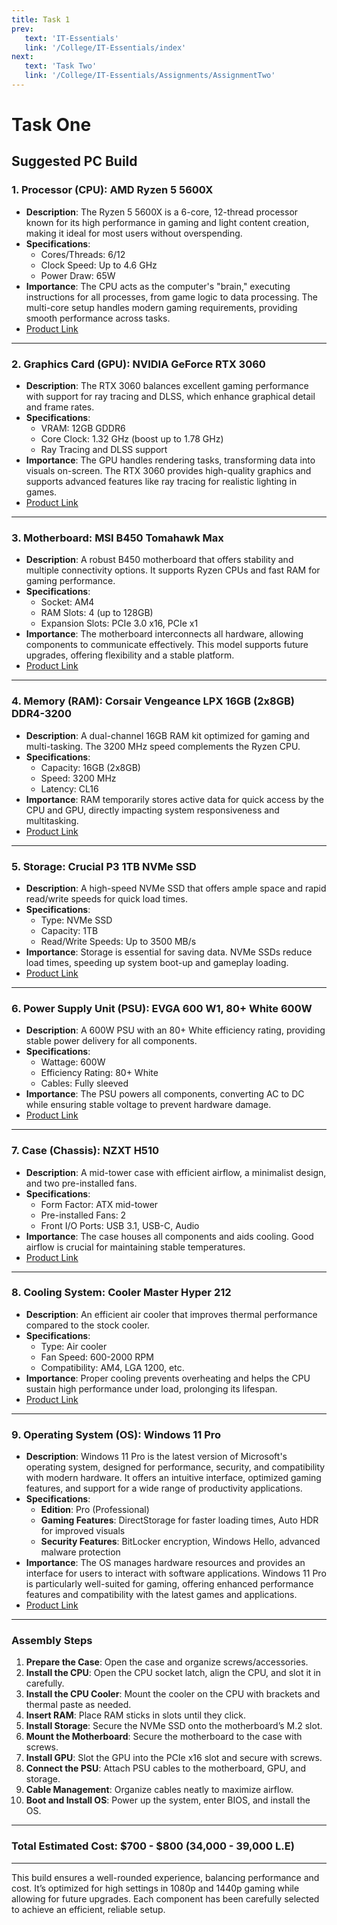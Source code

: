 ```yaml
---
title: Task 1
prev:
   text: 'IT-Essentials'
   link: '/College/IT-Essentials/index'
next:
   text: 'Task Two'
   link: '/College/IT-Essentials/Assignments/AssignmentTwo'
---
```


# Task One

## Suggested PC Build

### 1. **Processor (CPU)**: **AMD Ryzen 5 5600X**

- **Description**: The Ryzen 5 5600X is a 6-core, 12-thread processor known for its high performance in gaming and light content creation, making it ideal for most users without overspending.
- **Specifications**:
  - Cores/Threads: 6/12
  - Clock Speed: Up to 4.6 GHz
  - Power Draw: 65W
- **Importance**: The CPU acts as the computer's "brain," executing instructions for all processes, from game logic to data processing. The multi-core setup handles modern gaming requirements, providing smooth performance across tasks.
- [Product Link](https://computecheg.com/en/product/cpu-amd-ryzen-5-5600/?gad_source=1&gclid=CjwKCAjwyfe4BhAWEiwAkIL8sKKjciV60X0kvFO4wlexO99gQQs4flPf4ETHG739L3pbuxZ15jx4XhoCELYQAvD_BwE)

---

### 2. **Graphics Card (GPU)**: **NVIDIA GeForce RTX 3060**

- **Description**: The RTX 3060 balances excellent gaming performance with support for ray tracing and DLSS, which enhance graphical detail and frame rates.
- **Specifications**:
  - VRAM: 12GB GDDR6
  - Core Clock: 1.32 GHz (boost up to 1.78 GHz)
  - Ray Tracing and DLSS support
- **Importance**: The GPU handles rendering tasks, transforming data into visuals on-screen. The RTX 3060 provides high-quality graphics and supports advanced features like ray tracing for realistic lighting in games.
- [Product Link](https://www.sigma-computer.com/item?id=2826)

---

### 3. **Motherboard**: **MSI B450 Tomahawk Max**

- **Description**: A robust B450 motherboard that offers stability and multiple connectivity options. It supports Ryzen CPUs and fast RAM for gaming performance.
- **Specifications**:
  - Socket: AM4
  - RAM Slots: 4 (up to 128GB)
  - Expansion Slots: PCIe 3.0 x16, PCIe x1
- **Importance**: The motherboard interconnects all hardware, allowing components to communicate effectively. This model supports future upgrades, offering flexibility and a stable platform.
- [Product Link](https://www.sigma-computer.com/item?id=1115)

---

### 4. **Memory (RAM)**: **Corsair Vengeance LPX 16GB (2x8GB) DDR4-3200**

- **Description**: A dual-channel 16GB RAM kit optimized for gaming and multi-tasking. The 3200 MHz speed complements the Ryzen CPU.
- **Specifications**:
  - Capacity: 16GB (2x8GB)
  - Speed: 3200 MHz
  - Latency: CL16
- **Importance**: RAM temporarily stores active data for quick access by the CPU and GPU, directly impacting system responsiveness and multitasking.
- [Product Link](https://www.sigma-computer.com/item?id=1527)

---

### 5. **Storage**: **Crucial P3 1TB NVMe SSD**

- **Description**: A high-speed NVMe SSD that offers ample space and rapid read/write speeds for quick load times.
- **Specifications**:
  - Type: NVMe SSD
  - Capacity: 1TB
  - Read/Write Speeds: Up to 3500 MB/s
- **Importance**: Storage is essential for saving data. NVMe SSDs reduce load times, speeding up system boot-up and gameplay loading.
- [Product Link](https://www.sigma-computer.com/item?id=4917&name=Crucial_P3_1TB_M.2_PCIe_Gen3_NVMe_Internal_SSD_-_Up_to_3500MB/s)

---

### 6. **Power Supply Unit (PSU)**: **EVGA 600 W1, 80+ White 600W**

- **Description**: A 600W PSU with an 80+ White efficiency rating, providing stable power delivery for all components.
- **Specifications**:
  - Wattage: 600W
  - Efficiency Rating: 80+ White
  - Cables: Fully sleeved
- **Importance**: The PSU powers all components, converting AC to DC while ensuring stable voltage to prevent hardware damage.
- [Product Link](https://www.amazon.com/EVGA-Certified-100-W1-0600-K1-Power-Supply/dp/B0160XJAQK)

---

### 7. **Case (Chassis)**: **NZXT H510**

- **Description**: A mid-tower case with efficient airflow, a minimalist design, and two pre-installed fans.
- **Specifications**:
  - Form Factor: ATX mid-tower
  - Pre-installed Fans: 2
  - Front I/O Ports: USB 3.1, USB-C, Audio
- **Importance**: The case houses all components and aids cooling. Good airflow is crucial for maintaining stable temperatures.
- [Product Link](https://sigma-computer.com/item?id=2605)

---

### 8. **Cooling System**: **Cooler Master Hyper 212**

- **Description**: An efficient air cooler that improves thermal performance compared to the stock cooler.
- **Specifications**:
  - Type: Air cooler
  - Fan Speed: 600-2000 RPM
  - Compatibility: AM4, LGA 1200, etc.
- **Importance**: Proper cooling prevents overheating and helps the CPU sustain high performance under load, prolonging its lifespan.
- [Product Link](https://www.sigma-computer.com/item?id=1728)

---

### 9. **Operating System (OS)**: **Windows 11 Pro**

- **Description**: Windows 11 Pro is the latest version of Microsoft's operating system, designed for performance, security, and compatibility with modern hardware. It offers an intuitive interface, optimized gaming features, and support for a wide range of productivity applications.
- **Specifications**:
  - **Edition**: Pro (Professional)
  - **Gaming Features**: DirectStorage for faster loading times, Auto HDR for improved visuals
  - **Security Features**: BitLocker encryption, Windows Hello, advanced malware protection
- **Importance**: The OS manages hardware resources and provides an interface for users to interact with software applications. Windows 11 Pro is particularly well-suited for gaming, offering enhanced performance features and compatibility with the latest games and applications.
- [Product Link](https://www.microsoft.com/en-us/windows/get-windows-11)

---

### **Assembly Steps**

1. **Prepare the Case**: Open the case and organize screws/accessories.
2. **Install the CPU**: Open the CPU socket latch, align the CPU, and slot it in carefully.
3. **Install the CPU Cooler**: Mount the cooler on the CPU with brackets and thermal paste as needed.
4. **Insert RAM**: Place RAM sticks in slots until they click.
5. **Install Storage**: Secure the NVMe SSD onto the motherboard’s M.2 slot.
6. **Mount the Motherboard**: Secure the motherboard to the case with screws.
7. **Install GPU**: Slot the GPU into the PCIe x16 slot and secure with screws.
8. **Connect the PSU**: Attach PSU cables to the motherboard, GPU, and storage.
9. **Cable Management**: Organize cables neatly to maximize airflow.
10. **Boot and Install OS**: Power up the system, enter BIOS, and install the OS.

---

### **Total Estimated Cost**: **$700 - $800 (34,000 - 39,000 L.E)**

---

This build ensures a well-rounded experience, balancing performance and cost. It’s optimized for high settings in 1080p and 1440p gaming while allowing for future upgrades. Each component has been carefully selected to achieve an efficient, reliable setup.
